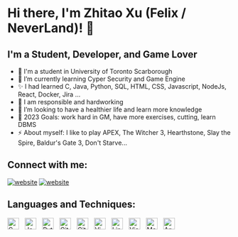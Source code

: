 # Hi there, I'm Zhitao Xu (Felix / NeverLand)! 👋 

## I'm a Student, Developer, and Game Lover

- 🔭 I'm a student in University of Toronto Scarborough
- 🌱 I’m currently learning Cyper Security and Game Engine 
- ✨ I had learned C, Java, Python, SQL, HTML, CSS, Javascript, NodeJs, React, Docker, Jira ...
- 🚀 I am responsible and hardworking
- 👯 I’m looking to have a healthier life and learn more knowledge
- 🥅 2023 Goals: work hard in GM, have more exercises, cutting, learn DBMS
- ⚡ About myself: I like to play APEX, The Witcher 3, Hearthstone, Slay the Spire, Baldur's Gate 3, Don't Starve...

## Connect with me:

[![website](./img/linkedin-light.svg)](https://www.linkedin.com/in/zhitao-xu/)
[![website](./img/linkedin-dark.svg)](https://www.linkedin.com/in/zhitao-xu/)
&nbsp;&nbsp;

## Languages and Techniques:

<img align="left" alt="C" width="26px" src="https://cdn.jsdelivr.net/gh/devicons/devicon/icons/c/c-original.svg" style="padding-right:10px;" />
<img align="left" alt="Java" width="26px" src="https://cdn.jsdelivr.net/gh/devicons/devicon/icons/java/java-original.svg" style="padding-right:10px;" />
<img align="left" alt="Python" width="26px" src="https://cdn.jsdelivr.net/gh/devicons/devicon/icons/python/python-original.svg" style="padding-right:10px;" />
<img align="left" alt="Git" width="26px" src="https://cdn.jsdelivr.net/gh/devicons/devicon/icons/git/git-original.svg" style="padding-right:10px;" />
<img align="left" alt="GitHub" width="26px" src="https://user-images.githubusercontent.com/3369400/139447912-e0f43f33-6d9f-45f8-be46-2df5bbc91289.png" style="padding-right:10px;" />
<img align="left" alt="Vim" width="26px" src="https://cdn.jsdelivr.net/gh/devicons/devicon/icons/vim/vim-original.svg" style="padding-right:10px;" />
<img align="left" alt="Linux" width="26px" src="https://cdn.jsdelivr.net/gh/devicons/devicon/icons/linux/linux-original.svg" style="padding-right:10px;" />
<img align="left" alt="Visual Studio Code" width="26px" src="https://cdn.jsdelivr.net/gh/devicons/devicon/icons/vscode/vscode-original.svg" style="padding-right:10px;" />
<img align="left" alt="Markdown" width="26px" src="https://cdn.jsdelivr.net/gh/devicons/devicon/icons/markdown/markdown-original.svg" style="padding-right:10px;" />
<img align="left" alt="Android" width="26px" src="https://cdn.jsdelivr.net/gh/devicons/devicon/icons/android/android-original.svg" style="padding-right:10px;" />
